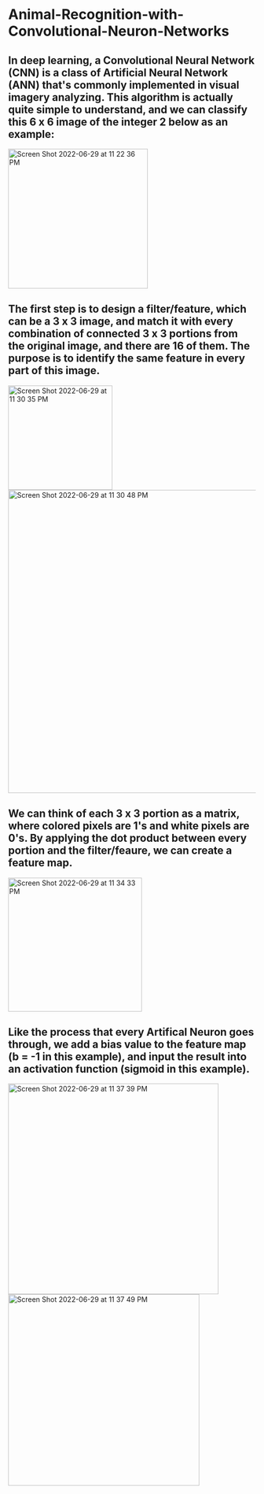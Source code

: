 # Animal-Recognition-with-Convolutional-Neuron-Networks

## In deep learning, a Convolutional Neural Network (CNN) is a class of Artificial Neural Network (ANN) that's commonly implemented in visual imagery analyzing. This algorithm is actually quite simple to understand, and we can classify this 6 x 6 image of the integer 2 below as an example:

<img width="284" alt="Screen Shot 2022-06-29 at 11 22 36 PM" src="https://user-images.githubusercontent.com/102645083/176606907-5dbb88b1-8a4b-4e26-bdf0-59deab69ad02.png">

## The first step is to design a filter/feature, which can be a 3 x 3 image, and match it with every combination of connected 3 x 3 portions from the original image, and there are 16 of them. The purpose is to identify the same feature in every part of this image.

<img width="212" alt="Screen Shot 2022-06-29 at 11 30 35 PM" src="https://user-images.githubusercontent.com/102645083/176608202-bf3637d0-5cb3-4cf4-bf20-cc41245597a6.png">

<img width="616" alt="Screen Shot 2022-06-29 at 11 30 48 PM" src="https://user-images.githubusercontent.com/102645083/176608226-968c8527-f4ab-4053-9a06-e6b3d73f7c10.png">

## We can think of each 3 x 3 portion as a matrix, where colored pixels are 1's and white pixels are 0's. By applying the dot product between every portion and the filter/feaure, we can create a feature map.
<img width="272" alt="Screen Shot 2022-06-29 at 11 34 33 PM" src="https://user-images.githubusercontent.com/102645083/176608769-f147e5fc-3e5f-4fdc-b936-96c08a2781d3.png">

## Like the process that every Artifical Neuron goes through, we add a bias value to the feature map (b = -1 in this example), and input the result into an activation function (sigmoid in this example).
<img width="428" alt="Screen Shot 2022-06-29 at 11 37 39 PM" src="https://user-images.githubusercontent.com/102645083/176609307-94164a19-2060-4916-bea8-7b48d9b2e21b.png">
<img width="389" alt="Screen Shot 2022-06-29 at 11 37 49 PM" src="https://user-images.githubusercontent.com/102645083/176609332-cb44ef92-3339-4b13-a01e-393fd86d7078.png">



